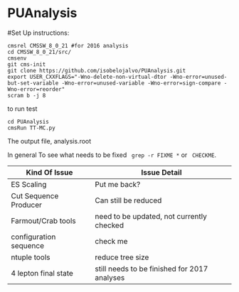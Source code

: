 PUAnalysis
==========


#Set Up instructions:

```
cmsrel CMSSW_8_0_21 #for 2016 analysis
cd CMSSW_8_0_21/src/
cmsenv
git cms-init 
git clone https://github.com/isobelojalvo/PUAnalysis.git   
export USER_CXXFLAGS="-Wno-delete-non-virtual-dtor -Wno-error=unused-but-set-variable -Wno-error=unused-variable -Wno-error=sign-compare -Wno-error=reorder"
scram b -j 8
```
to run test

```
cd PUAnalysis
cmsRun TT-MC.py
```
The output file, analysis.root

In general To see what needs to be fixed ``` grep -r FIXME *``` or ``` CHECKME```. 


| Kind Of Issue  | Issue Detail |
| ------------- | ------------- |
| ES Scaling    | Put me back?  |
| Cut Sequence Producer | Can still be reduced |
| Farmout/Crab tools | need to be updated, not currently checked|
| configuration sequence | check me |
| ntuple tools | reduce tree size |
| 4 lepton final state| still needs to be finished for 2017 analyses |

